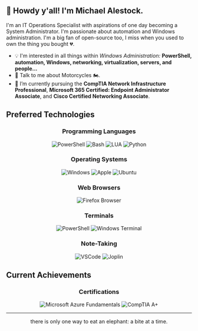 ## 👋 Howdy y'all! I'm Michael Alestock.

I'm an IT Operations Specialist with aspirations of one day becoming a System Administrator. I'm passionate about automation and Windows administration. I'm a big fan of open-source too, I miss when you used to own the thing you bought 💔. 

- :bulb: I'm interested in all things within _Windows Administration:_ **PowerShell, automation, Windows, networking, virtualization, servers, and people...**
- 💬 Talk to me about Motorcycles :motorcycle:.
- 🌱 I’m currently pursuing the **CompTIA Network Infrastructure Professional**, **Microsoft 365 Certified: Endpoint Administrator Associate**, and **Cisco Certified Networking Associate**.

## Preferred Technologies

<h3 align="center">Programming Languages</h3>

<p align="center">

<img title="PowerShell" alt="PowerShell" src="https://img.icons8.com/color/48/null/powershell.png" />

<img title="Bash" alt="Bash" src="https://img.icons8.com/color/48/null/bash.png" />

<img title="LUA" alt="LUA" src="https://img.icons8.com/color/48/null/lua-language.png" />

<img title="Python" alt="Python" src="https://img.icons8.com/color/48/null/python--v1.png" />

</p>

<h3 align="center">Operating Systems</h3>

<p align="center">

<img title="Windows" alt="Windows" src="https://img.shields.io/badge/Windows-0078D6?style=for-the-badge&logo=windows&logoColor=white" />

<img title="Apple" alt="Apple" src="https://img.shields.io/badge/mac%20os-000000?style=for-the-badge&logo=apple&logoColor=white" />

<img title="Firefox" alt="Ubuntu" src="https://img.shields.io/badge/Ubuntu-E95420?style=for-the-badge&logo=ubuntu&logoColor=white" />

</p>

<h3 align="center">Web Browsers</h3>

<p align="center">

<img title="Firefox" alt="Firefox Browser" src="https://img.shields.io/badge/Firefox_Browser-FF7139?style=for-the-badge&logo=Firefox-Browser&logoColor=white" />

</p>

<h3 align="center">Terminals</h3>

<p align="center">

<img title="PowerShell" alt="PowerShell" src="https://img.shields.io/badge/powershell-5391FE?style=for-the-badge&logo=powershell&logoColor=white" />

<img title="Windows Terminal" alt="Windows Terminal" src="https://img.shields.io/badge/windows%20terminal-4D4D4D?style=for-the-badge&logo=windows%20terminal&logoColor=white" />

</p>

<h3 align="center">Note-Taking</h3>

<p align="center">

<img title="VSCode" alt="VSCode" src="https://img.shields.io/badge/VSCode-0078D4?style=for-the-badge&logo=visual%20studio%20code&logoColor=white" />
  
<img title="Joplin" alt="Joplin" src="https://camo.githubusercontent.com/70a84e6038c93c28030858f089ea7bd886660dfddae7ad806f614cfbcb5b9d14/68747470733a2f2f696d672e736869656c64732e696f2f7374617469632f76313f7374796c653d666f722d7468652d6261646765266d6573736167653d4a6f706c696e26636f6c6f723d313037314433266c6f676f3d4a6f706c696e266c6f676f436f6c6f723d464646464646266c6162656c3d" />
  
</p>

## Current Achievements

<h3 align="center">Certifications</h3>

<p align="center">

<img title="Microsoft Azure Fundamentals" alt="Microsoft Azure Fundamentals" src="https://github.com/MichaelAlestock/assets/blob/fab3e4a02b05677cb4527af6bb38a294b55af755/img/microsoft-certified-azure-fundamentals.png" />

<img title="CompTIA A+" alt="CompTIA A+" src="https://github.com/MichaelAlestock/assets/blob/fab3e4a02b05677cb4527af6bb38a294b55af755/img/comptia-a-ce-certification.1.png" />

</p>

<hr>

<p align="center">there is only one way to eat an elephant: a bite at a time.</p>
